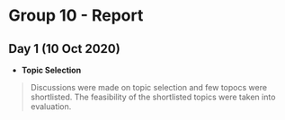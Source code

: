 # Group 10 - Report

## Day 1 (10 Oct 2020)

- **Topic Selection**
> Discussions were made on topic selection and few topocs were shortlisted. The feasibility of the shortlisted topics were taken into evaluation.


